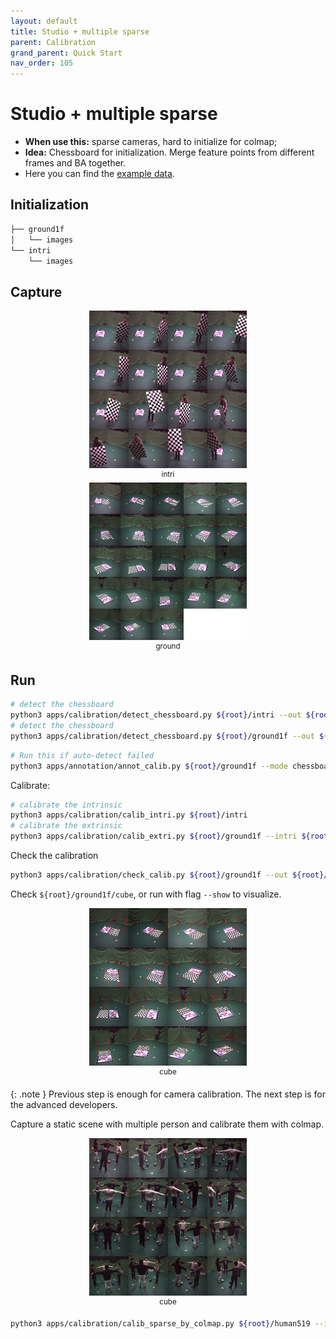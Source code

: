 ```yaml
---
layout: default
title: Studio + multiple sparse
parent: Calibration
grand_parent: Quick Start
nav_order: 105
---
```


# Studio + multiple sparse

- **When use this:** sparse cameras, hard to initialize for colmap;
- **Idea:** Chessboard for initialization. Merge feature points from different frames and BA together.
- Here you can find the [example data](https://zjueducn-my.sharepoint.com/:u:/g/personal/s_q_zju_edu_cn/EWsM-G3mEi5Gt-Xs7a7bJqIBqd_1FK__9_HmFCvvBGrPTg?e=IsZG9h).

## Initialization

```bash
├── ground1f
│   └── images
└── intri
    └── images
```

## Capture 

<div align="center">
    <img src="assets/studio-sparse-intri.jpg" width="50%">
    <br>
    <sup>intri</sup>
    <br>
    <img src="assets/studio-sparse-ground1f.jpg" width="50%">
    <br>
    <sup>ground</sup>
</div>

## Run

```bash
# detect the chessboard
python3 apps/calibration/detect_chessboard.py ${root}/intri --out ${root}/intri/output --pattern 9,6 --grid 0.1
# detect the chessboard
python3 apps/calibration/detect_chessboard.py ${root}/ground1f --out ${root}/ground1f/output --pattern 9,6 --grid 0.1 --check
```

```bash
# Run this if auto-detect failed
python3 apps/annotation/annot_calib.py ${root}/ground1f --mode chessboard --annot chessboard
```


Calibrate:

```bash
# calibrate the intrinsic
python3 apps/calibration/calib_intri.py ${root}/intri
# calibrate the extrinsic
python3 apps/calibration/calib_extri.py ${root}/ground1f --intri ${root}/intri/output/intri.yml
```

Check the calibration

```bash
python3 apps/calibration/check_calib.py ${root}/ground1f --out ${root}/ground1f --mode cube --write
```

Check `${root}/ground1f/cube`, or run with flag `--show` to visualize.

<div align="center">
    <img src="assets/studio-sparse-check-cube.jpg" width="50%">
    <br>
    <sup>cube</sup>
</div>


{: .note }
Previous step is enough for camera calibration. The next step is for the advanced developers.


Capture a static scene with multiple person and calibrate them with colmap.

<div align="center">
    <img src="assets/studio-sparse-human1f.jpg" width="50%">
    <br>
    <sup>cube</sup>
</div>


```bash
python3 apps/calibration/calib_sparse_by_colmap.py ${root}/human519 --init ${root}/ground1f --out /mnt/data2/shuai/calib-zjumocap --colmap ${colmap}
```
